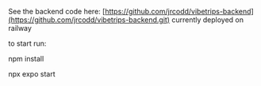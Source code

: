 See the backend code here: [https://github.com/jrcodd/vibetrips-backend](https://github.com/jrcodd/vibetrips-backend.git) currently deployed on railway

to start run:

npm install 


npx expo start
